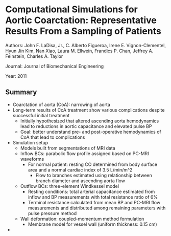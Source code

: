 # Computational Simulations for Aortic Coarctation: Representative Results From a Sampling of Patients
Authors: John F. LaDisa, Jr., C. Alberto Figueroa, Irene E. Vignon-Clementel, Hyun Jin Kim, Nan Xiao, Laura M. Ellwein, Frandics P. Chan, Jeffrey A. Feinstein, Charles A. Taylor

Journal: Journal of Biomechanical Engineering

Year: 2011

## Summary
* Coarctation of aorta (CoA): narrowing of aorta
* Long-term results of CoA treatment show various complications despite successful initial treatment
  * Initially hypothesized that altered ascending aorta hemodynamics lead to reductions in aortic capacitance and elevated pulse BP
  * Goal: better understand pre- and post-operative hemodynamics of CoA that lead to complications
* Simulation setup
  * Models built from segmentations of MRI data
  * Inflow BCs: parabolic flow profile assigned based on PC-MRI waveforms
    * For normal patient: resting CO determined from body surface area and a normal cardiac index of 3.5 L/min/m^2
      * Flow to branches estimated using relationship between branch diameter and ascending aorta flow
  * Outflow BCs: three-element Windkessel model
    * Resting conditions: total arterial capacitance estimated from inflow and BP measurements with total resistance ratio of 6%
    * Terminal resistance calculated from mean BP and PC-MRI flow measurements and distributed among remaining parameters with pulse pressure method
  * Wall deformation: coupled-momentum method formulation
    * Membrane model for vessel wall (uniform thickness: 0.15 cm)
* 
